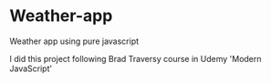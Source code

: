 # Weather-app
Weather app using pure javascript

I did this project following Brad Traversy course in Udemy 'Modern JavaScript'
